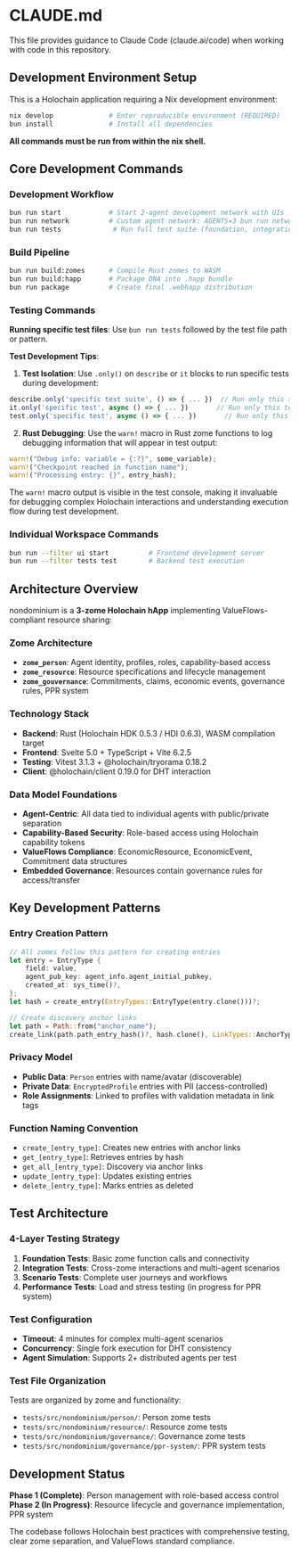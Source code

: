 # CLAUDE.md

This file provides guidance to Claude Code (claude.ai/code) when working with code in this repository.

## Development Environment Setup

This is a Holochain application requiring a Nix development environment:

```bash
nix develop              # Enter reproducible environment (REQUIRED)
bun install              # Install all dependencies
```

**All commands must be run from within the nix shell.**

## Core Development Commands

### Development Workflow

```bash
bun run start            # Start 2-agent development network with UIs
bun run network          # Custom agent network: AGENTS=3 bun run network
bun run tests             # Run full test suite (foundation, integration, scenarios)
```

### Build Pipeline

```bash
bun run build:zomes      # Compile Rust zomes to WASM
bun run build:happ       # Package DNA into .happ bundle
bun run package          # Create final .webhapp distribution
```

### Testing Commands

**Running specific test files**: Use `bun run tests` followed by the test file path or pattern.

**Test Development Tips**:

1. **Test Isolation**: Use `.only()` on `describe` or `it` blocks to run specific tests during development:

```typescript
describe.only('specific test suite', () => { ... })  // Run only this suite
it.only('specific test', async () => { ... })       // Run only this test
test.only('specific test', async () => { ... })       // Run only this test
```

2. **Rust Debugging**: Use the `warn!` macro in Rust zome functions to log debugging information that will appear in test output:

```rust
warn!("Debug info: variable = {:?}", some_variable);
warn!("Checkpoint reached in function_name");
warn!("Processing entry: {}", entry_hash);
```

The `warn!` macro output is visible in the test console, making it invaluable for debugging complex Holochain interactions and understanding execution flow during test development.

### Individual Workspace Commands

```bash
bun run --filter ui start          # Frontend development server
bun run --filter tests test        # Backend test execution
```

## Architecture Overview

nondominium is a **3-zome Holochain hApp** implementing ValueFlows-compliant resource sharing:

### Zome Architecture

- **`zome_person`**: Agent identity, profiles, roles, capability-based access
- **`zome_resource`**: Resource specifications and lifecycle management
- **`zome_gouvernance`**: Commitments, claims, economic events, governance rules, PPR system

### Technology Stack

- **Backend**: Rust (Holochain HDK 0.5.3 / HDI 0.6.3), WASM compilation target
- **Frontend**: Svelte 5.0 + TypeScript + Vite 6.2.5
- **Testing**: Vitest 3.1.3 + @holochain/tryorama 0.18.2
- **Client**: @holochain/client 0.19.0 for DHT interaction

### Data Model Foundations

- **Agent-Centric**: All data tied to individual agents with public/private separation
- **Capability-Based Security**: Role-based access using Holochain capability tokens
- **ValueFlows Compliance**: EconomicResource, EconomicEvent, Commitment data structures
- **Embedded Governance**: Resources contain governance rules for access/transfer

## Key Development Patterns

### Entry Creation Pattern

```rust
// All zomes follow this pattern for creating entries
let entry = EntryType {
    field: value,
    agent_pub_key: agent_info.agent_initial_pubkey,
    created_at: sys_time()?,
};
let hash = create_entry(EntryTypes::EntryType(entry.clone()))?;

// Create discovery anchor links
let path = Path::from("anchor_name");
create_link(path.path_entry_hash()?, hash.clone(), LinkTypes::AnchorType, LinkTag::new("tag"))?;
```

### Privacy Model

- **Public Data**: `Person` entries with name/avatar (discoverable)
- **Private Data**: `EncryptedProfile` entries with PII (access-controlled)
- **Role Assignments**: Linked to profiles with validation metadata in link tags

### Function Naming Convention

- `create_[entry_type]`: Creates new entries with anchor links
- `get_[entry_type]`: Retrieves entries by hash
- `get_all_[entry_type]`: Discovery via anchor links
- `update_[entry_type]`: Updates existing entries
- `delete_[entry_type]`: Marks entries as deleted

## Test Architecture

### 4-Layer Testing Strategy

1. **Foundation Tests**: Basic zome function calls and connectivity
2. **Integration Tests**: Cross-zome interactions and multi-agent scenarios
3. **Scenario Tests**: Complete user journeys and workflows
4. **Performance Tests**: Load and stress testing (in progress for PPR system)

### Test Configuration

- **Timeout**: 4 minutes for complex multi-agent scenarios
- **Concurrency**: Single fork execution for DHT consistency
- **Agent Simulation**: Supports 2+ distributed agents per test

### Test File Organization

Tests are organized by zome and functionality:

- `tests/src/nondominium/person/`: Person zome tests
- `tests/src/nondominium/resource/`: Resource zome tests
- `tests/src/nondominium/governance/`: Governance zome tests
- `tests/src/nondominium/governance/ppr-system/`: PPR system tests

## Development Status

**Phase 1 (Complete)**: Person management with role-based access control
**Phase 2 (In Progress)**: Resource lifecycle and governance implementation, PPR system

The codebase follows Holochain best practices with comprehensive testing, clear zome separation, and ValueFlows standard compliance.
